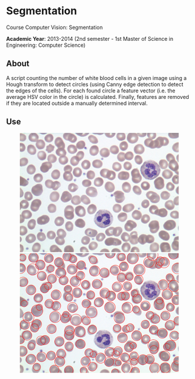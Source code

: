 # Segmentation
Course Computer Vision: Segmentation

**Academic Year**: 2013-2014 (2nd semester - 1st Master of Science in Engineering: Computer Science)

## About
A script counting the number of white blood cells in a given image using a Hough transform to detect circles (using Canny edge detection to detect the edges of the cells). For each found circle a feature vector (i.e. the average HSV color in the circle) is calculated. Finally, features are removed if they are located outside a manually determined interval.

## Use
<p align="center"><img src="https://github.com/matt77hias/Segmentation/blob/master/res/normal.jpg" width="430"><img src="https://github.com/matt77hias/Segmentation/blob/master/res/result.png" width="430"></p>
